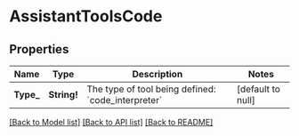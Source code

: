 # AssistantToolsCode

## Properties
Name | Type | Description | Notes
------------ | ------------- | ------------- | -------------
**Type_** | **String!** | The type of tool being defined: &#x60;code_interpreter&#x60; | [default to null]

[[Back to Model list]](../README.md#documentation-for-models) [[Back to API list]](../README.md#documentation-for-api-endpoints) [[Back to README]](../README.md)



